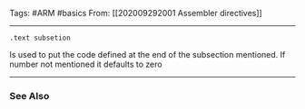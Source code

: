 Tags: #ARM #basics 
From: [[202009292001 Assembler directives]]

---
```
.text subsetion
```
Is used to put the code defined at the end of the subsection mentioned. If number not mentioned it defaults to zero

---
### See Also

